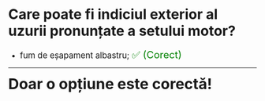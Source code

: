 # Care poate fi indiciul exterior al uzurii pronunțate a setului motor?

- <span style="font-size: larger;">fum de eșapament albastru; <span style="color: green; font-size: larger;">✅ (Corect)</span></span>

---

<span style="font-size: 30px; font-weight: bold;">**Doar o opțiune este corectă!**</span>